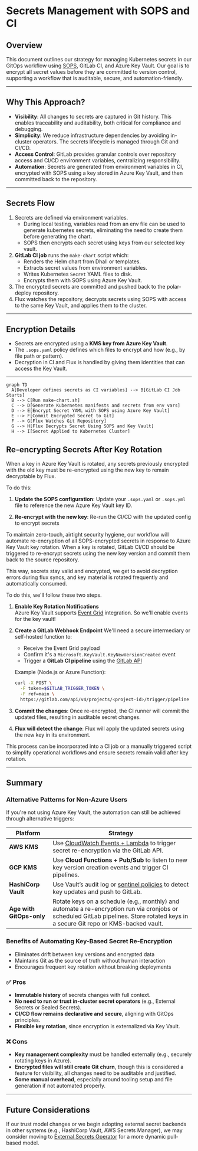 # Secrets Management with SOPS and CI

## Overview

This document outlines our strategy for managing Kubernetes secrets in our GitOps workflow using [SOPS](https://github.com/getsops/sops), GitLab CI, and Azure Key Vault. Our goal is to encrypt all secret values before they are committed to version control, supporting a workflow that is auditable, secure, and automation-friendly.

---

## Why This Approach?

- **Visibility**: All changes to secrets are captured in Git history. This enables traceability and auditability, both critical for compliance and debugging.
- **Simplicity**: We reduce infrastructure dependencies by avoiding in-cluster operators. The secrets lifecycle is managed through Git and CI/CD.
- **Access Control**: GitLab provides granular controls over repository access and CI/CD environment variables, centralizing responsibility.
- **Automation**: Secrets are generated from environment variables in CI, encrypted with SOPS using a key stored in Azure Key Vault, and then committed back to the repository.

---

## Secrets Flow

1. Secrets are defined via environment variables.
    - During local testing, variables read from an env file can be used to generate kubernetes secrets, eliminating the need to create them before generating the chart.
    - SOPS then encrypts each secret using keys from our selected key vault.
2. **GitLab CI job** runs the `make-chart` script which:
   - Renders the Helm chart from Dhall or templates.
   - Extracts secret values from environment variables.
   - Writes Kubernetes `Secret` YAML files to disk.
   - Encrypts them with SOPS using Azure Key Vault.
3. The encrypted secrets are committed and pushed back to the polar-deploy repository.
4. Flux watches the repository, decrypts secrets using SOPS with access to the same Key Vault, and applies them to the cluster.

---

## Encryption Details

- Secrets are encrypted using a **KMS key from Azure Key Vault**.
- The `.sops.yaml` policy defines which files to encrypt and how (e.g., by file path or pattern).
- Decryption in CI and Flux is handled by giving them identities that can access the Key Vault.

---
```mermaid
graph TD
  A[Developer defines secrets as CI variables] --> B[GitLab CI Job Starts]
  B --> C[Run make-chart.sh]
  C --> D[Generate Kubernetes manifests and secrets from env vars]
  D --> E[Encrypt Secret YAML with SOPS using Azure Key Vault]
  E --> F[Commit Encrypted Secret to Git]
  F --> G[Flux Watches Git Repository]
  G --> H[Flux Decrypts Secret Using SOPS and Key Vault]
  H --> I[Secret Applied to Kubernetes Cluster]
```

## Re-encrypting Secrets After Key Rotation

When a key in Azure Key Vault is rotated, any secrets previously encrypted with the old key must be re-encrypted using the new key to remain decryptable by Flux.

To do this:

1. **Update the SOPS configuration**: Update your `.sops.yaml` or `.sops.yml` file to reference the new Azure Key Vault key ID.

2. **Re-encrypt with the new key**: Re-run the CI/CD with the updated config to encrypt secrets

To maintain zero-touch, airtight security hygiene, our workflow will automate re-encryption of all SOPS-encrypted secrets in response to Azure Key Vault key rotation. When a key is rotated, GitLab CI/CD should be triggered to re-encrypt secrets using the new key version and commit them back to the source repository.

This way, secrets stay valid and encrypted, we get to avoid decryption errors during flux syncs, and key material is rotated frequently and automatically consumed.

To do this, we'll follow these two steps.

1. **Enable Key Rotation Notifications**  
   Azure Key Vault supports [Event Grid](https://learn.microsoft.com/en-us/azure/key-vault/general/event-grid-overview) integration. So we'll enable events for the key vault!

2. **Create a GitLab Webhook Endpoint**
   We'll need a secure intermediary or self-hosted function to:
   - Receive the Event Grid payload
   - Confirm it's a `Microsoft.KeyVault.KeyNewVersionCreated` event
   - Trigger a **GitLab CI pipeline** using the [GitLab API](https://docs.gitlab.com/ee/api/pipeline_triggers.html)

   Example (Node.js or Azure Function):
   ```bash
   curl -X POST \
     -F token=$GITLAB_TRIGGER_TOKEN \
     -F ref=main \
     https://gitlab.com/api/v4/projects/<project-id>/trigger/pipeline
   ```

3. **Commit the changes**: Once re-encrypted, the CI runner will commit the updated files, resulting in auditable secret changes.

4. **Flux will detect the change**: Flux will apply the updated secrets using the new key in its environment.

This process can be incorporated into a CI job or a manually triggered script to simplify operational workflows and ensure secrets remain valid after key rotation.


---

## Summary

### Alternative Patterns for Non-Azure Users

If you're not using Azure Key Vault, the automation can still be achieved through alternative triggers:

| Platform        | Strategy                                                                 |
|----------------|--------------------------------------------------------------------------|
| **AWS KMS**     | Use [CloudWatch Events + Lambda](https://aws.amazon.com/blogs/security/how-to-automate-key-rotation/) to trigger secret re-encryption via the GitLab API. |
| **GCP KMS**     | Use **Cloud Functions + Pub/Sub** to listen to new key version creation events and trigger CI pipelines. |
| **HashiCorp Vault** | Use Vault’s audit log or [sentinel policies](https://developer.hashicorp.com/vault/docs/concepts/policies#sentinel-policies) to detect key updates and push to GitLab. |
| **Age with GitOps-only** | Rotate keys on a schedule (e.g., monthly) and automate a re-encryption run via cronjobs or scheduled GitLab pipelines. Store rotated keys in a secure Git repo or KMS-backed vault. |

### Benefits of Automating Key-Based Secret Re-Encryption
- Eliminates drift between key versions and encrypted data
- Maintains Git as the source of truth without human interaction
- Encourages frequent key rotation without breaking deployments


### ✅ Pros
- **Immutable history** of secrets changes with full context.
- **No need to run or trust in-cluster secret operators** (e.g., External Secrets or Sealed Secrets).
- **CI/CD flow remains declarative and secure**, aligning with GitOps principles.
- **Flexible key rotation**, since encryption is externalized via Key Vault.

### ❌ Cons
- **Key management complexity** must be handled externally (e.g., securely rotating keys in Azure).
- **Encrypted files will still create Git churn**, though this is considered a feature for visibility, all changes need to be auditable and justified.
- **Some manual overhead**, especially around tooling setup and file generation if not automated properly.

---

## Future Considerations

If our trust model changes or we begin adopting external secret backends in other systems (e.g., HashiCorp Vault, AWS Secrets Manager), we may consider moving to [External Secrets Operator](https://external-secrets.io) for a more dynamic pull-based model.

